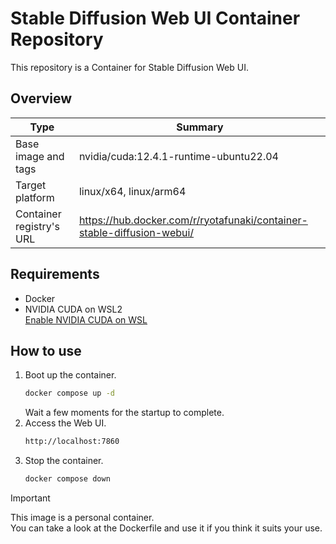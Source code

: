 # Stable Diffusion Web UI Container Repository

This repository is a Container for Stable Diffusion Web UI.

## Overview

| Type | Summary |
| --- | --- |
| Base image and tags | nvidia/cuda:12.4.1-runtime-ubuntu22.04 |
| Target platform | linux/x64, linux/arm64 |
| Container registry's URL | https://hub.docker.com/r/ryotafunaki/container-stable-diffusion-webui/ |

## Requirements

- Docker
- NVIDIA CUDA on WSL2  
  [Enable NVIDIA CUDA on WSL](https://learn.microsoft.com/ja-jp/windows/ai/directml/gpu-cuda-in-wsl)

## How to use

1. Boot up the container.
    ```bash
    docker compose up -d
    ```
    Wait a few moments for the startup to complete.
1. Access the Web UI.
    ```bash
    http://localhost:7860
    ```
1. Stop the container.
    ```bash
    docker compose down
    ```

> [!IMPORTANT]  
> This image is a personal container.  
> You can take a look at the Dockerfile and use it if you think it suits your use.
